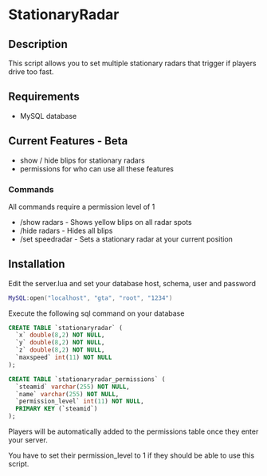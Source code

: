# StationaryRadar
## Description

This script allows you to set multiple stationary radars that trigger if players drive too fast.

## Requirements

* MySQL database

## Current Features - Beta

* show / hide blips for stationary radars
* permissions for who can use all these features

### Commands
All commands require a permission level of 1

* /show radars - Shows yellow blips on all radar spots
* /hide radars - Hides all blips
* /set speedradar - Sets a stationary radar at your current position

## Installation

Edit the server.lua and set your database host, schema, user and password
```lua
MySQL:open("localhost", "gta", "root", "1234")
```

Execute the following sql command on your database
```sql
CREATE TABLE `stationaryradar` (
  `x` double(8,2) NOT NULL,
  `y` double(8,2) NOT NULL,
  `z` double(8,2) NOT NULL,
  `maxspeed` int(11) NOT NULL
);

CREATE TABLE `stationaryradar_permissions` (
  `steamid` varchar(255) NOT NULL,
  `name` varchar(255) NOT NULL,
  `permission_level` int(11) NOT NULL,
  PRIMARY KEY (`steamid`)
);
```

Players will be automatically added to the permissions table once they enter your server.

You have to set their permission_level to 1 if they should be able to use this script.
